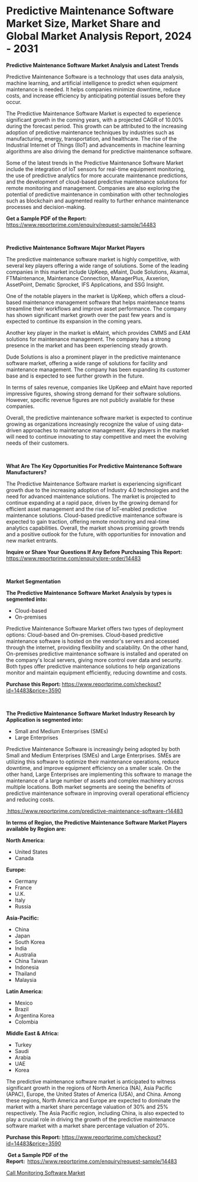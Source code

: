 <p><h1>Predictive Maintenance Software Market Size, Market Share and Global Market Analysis Report, 2024 - 2031</h1></p><p><strong>Predictive Maintenance Software Market Analysis and Latest Trends</strong></p>
<p><p>Predictive Maintenance Software is a technology that uses data analysis, machine learning, and artificial intelligence to predict when equipment maintenance is needed. It helps companies minimize downtime, reduce costs, and increase efficiency by anticipating potential issues before they occur.</p><p>The Predictive Maintenance Software Market is expected to experience significant growth in the coming years, with a projected CAGR of 10.00% during the forecast period. This growth can be attributed to the increasing adoption of predictive maintenance techniques by industries such as manufacturing, energy, transportation, and healthcare. The rise of the Industrial Internet of Things (IIoT) and advancements in machine learning algorithms are also driving the demand for predictive maintenance software.</p><p>Some of the latest trends in the Predictive Maintenance Software Market include the integration of IoT sensors for real-time equipment monitoring, the use of predictive analytics for more accurate maintenance predictions, and the development of cloud-based predictive maintenance solutions for remote monitoring and management. Companies are also exploring the potential of predictive maintenance in combination with other technologies such as blockchain and augmented reality to further enhance maintenance processes and decision-making.</p></p>
<p><strong>Get a Sample PDF of the Report:&nbsp;</strong> <a href="https://www.reportprime.com/enquiry/request-sample/14483">https://www.reportprime.com/enquiry/request-sample/14483</a></p>
<p>&nbsp;</p>
<p><strong>Predictive Maintenance Software Major Market Players</strong></p>
<p><p>The predictive maintenance software market is highly competitive, with several key players offering a wide range of solutions. Some of the leading companies in this market include UpKeep, eMaint, Dude Solutions, Akamai, FTMaintenance, Maintenance Connection, ManagerPlus, Axxerion, AssetPoint, Dematic Sprocket, IFS Applications, and SSG Insight. </p><p>One of the notable players in the market is UpKeep, which offers a cloud-based maintenance management software that helps maintenance teams streamline their workflows and improve asset performance. The company has shown significant market growth over the past few years and is expected to continue its expansion in the coming years. </p><p>Another key player in the market is eMaint, which provides CMMS and EAM solutions for maintenance management. The company has a strong presence in the market and has been experiencing steady growth. </p><p>Dude Solutions is also a prominent player in the predictive maintenance software market, offering a wide range of solutions for facility and maintenance management. The company has been expanding its customer base and is expected to see further growth in the future.</p><p>In terms of sales revenue, companies like UpKeep and eMaint have reported impressive figures, showing strong demand for their software solutions. However, specific revenue figures are not publicly available for these companies.</p><p>Overall, the predictive maintenance software market is expected to continue growing as organizations increasingly recognize the value of using data-driven approaches to maintenance management. Key players in the market will need to continue innovating to stay competitive and meet the evolving needs of their customers.</p></p>
<p>&nbsp;</p>
<p><strong>What Are The Key Opportunities For Predictive Maintenance Software Manufacturers?</strong></p>
<p><p>The Predictive Maintenance Software market is experiencing significant growth due to the increasing adoption of Industry 4.0 technologies and the need for advanced maintenance solutions. The market is projected to continue expanding at a rapid pace, driven by the growing demand for efficient asset management and the rise of IoT-enabled predictive maintenance solutions. Cloud-based predictive maintenance software is expected to gain traction, offering remote monitoring and real-time analytics capabilities. Overall, the market shows promising growth trends and a positive outlook for the future, with opportunities for innovation and new market entrants.</p></p>
<p><strong>Inquire or Share Your Questions If Any Before Purchasing This Report:</strong> <a href="https://www.reportprime.com/enquiry/pre-order/14483">https://www.reportprime.com/enquiry/pre-order/14483</a></p>
<p>&nbsp;</p>
<p><strong>Market Segmentation</strong></p>
<p><strong>The Predictive Maintenance Software Market Analysis by types is segmented into:</strong></p>
<p><ul><li>Cloud-based</li><li>On-premises</li></ul></p>
<p><p>Predictive Maintenance Software Market offers two types of deployment options: Cloud-based and On-premises. Cloud-based predictive maintenance software is hosted on the vendor's servers and accessed through the internet, providing flexibility and scalability. On the other hand, On-premises predictive maintenance software is installed and operated on the company's local servers, giving more control over data and security. Both types offer predictive maintenance solutions to help organizations monitor and maintain equipment efficiently, reducing downtime and costs.</p></p>
<p><strong>Purchase this Report:&nbsp;</strong><a href="https://www.reportprime.com/checkout?id=14483&price=3590">https://www.reportprime.com/checkout?id=14483&price=3590</a></p>
<p>&nbsp;</p>
<p><strong>The Predictive Maintenance Software Market Industry Research by Application is segmented into:</strong></p>
<p><ul><li>Small and Medium Enterprises (SMEs)</li><li>Large Enterprises</li></ul></p>
<p><p>Predictive Maintenance Software is increasingly being adopted by both Small and Medium Enterprises (SMEs) and Large Enterprises. SMEs are utilizing this software to optimize their maintenance operations, reduce downtime, and improve equipment efficiency on a smaller scale. On the other hand, Large Enterprises are implementing this software to manage the maintenance of a large number of assets and complex machinery across multiple locations. Both market segments are seeing the benefits of predictive maintenance software in improving overall operational efficiency and reducing costs.</p></p>
<p><a href="https://www.reportprime.com/predictive-maintenance-software-r14483">&nbsp;https://www.reportprime.com/predictive-maintenance-software-r14483</a></p>
<p><strong>In terms of Region, the Predictive Maintenance Software Market Players available by Region are:</strong></p>
<p>
    <p> <strong> North America: </strong>
        <ul>
            <li>United States</li>
            <li>Canada</li>
        </ul>
        </p> 
    <p> <strong> Europe: </strong>
        <ul>
            <li>Germany</li>
            <li>France</li>
            <li>U.K.</li>
            <li>Italy</li>
            <li>Russia</li>
        </ul>
        </p> 
    <p> <strong> Asia-Pacific: </strong>
        <ul>
            <li>China</li>
            <li>Japan</li>
            <li>South Korea</li>
            <li>India</li>
            <li>Australia</li>
            <li>China Taiwan</li>
            <li>Indonesia</li>
            <li>Thailand</li>
            <li>Malaysia</li>
        </ul>
        </p> 
    <p> <strong> Latin America: </strong>
        <ul>
            <li>Mexico</li>
            <li>Brazil</li>
            <li>Argentina Korea</li>
            <li>Colombia</li>
        </ul>
        </p> 
    <p> <strong> Middle East & Africa: </strong>
        <ul>
            <li>Turkey</li>
            <li>Saudi</li>
            <li>Arabia</li>
            <li>UAE</li>
            <li>Korea</li>
        </ul>
    </p>
    </p>
<p><p>The predictive maintenance software market is anticipated to witness significant growth in the regions of North America (NA), Asia Pacific (APAC), Europe, the United States of America (USA), and China. Among these regions, North America and Europe are expected to dominate the market with a market share percentage valuation of 30% and 25% respectively. The Asia Pacific region, including China, is also expected to play a crucial role in driving the growth of the predictive maintenance software market with a market share percentage valuation of 20%.</p></p>
<p><strong>Purchase this Report: </strong><a href="https://www.reportprime.com/checkout?id=14483&price=3590">https://www.reportprime.com/checkout?id=14483&price=3590</a></p>
<p>&nbsp;<strong>Get a Sample PDF of the Report:&nbsp;&nbsp;</strong><a href="https://www.reportprime.com/enquiry/request-sample/14483">https://www.reportprime.com/enquiry/request-sample/14483</a></p>
<p><strong></strong></p>
<p><p><a href="https://github.com/ashepherd82/Market-Research-Report-List-4/blob/main/call-monitoring-software-market.md">Call Monitoring Software Market</a></p></p>